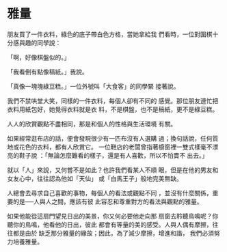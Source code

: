 
# 雅量 #

朋友買了一件衣料，綠色的底子帶白色方格，當她拿給我
們看時，一位對圍棋十分感與趣的同學說：

「啊，好像棋盤似的。」

「我看倒有點像稿紙。」我說。

「真像一塊塊綠豆糕。」一位外號叫「大食客」的同學緊
接著說。

我們不禁哄堂大笑，同樣的一件衣料，每個人卻有不同的
感覺。那位朋友連忙把衣料用紙包好，她覺得衣料就是衣
料，不是棋盤，也不是稿紙，更不是綠豆糕。

人人的欣賞觀點不盡相同，那是和個人的性格與生活環境
有關。

如果經常逛布店的話，便會發現很少有一匹布沒有人選購
過；換句話說，任何質地或花色的衣料，都有人欣賞它。
一位鞋店的老闆曾指著櫥窗裡一雙式樣毫不漂亮的鞋子說
：「無論怎麼難看的樣子，還是有人喜歡，所以不怕賣不
出去。」

<!-- echo yhat sou see is wot yhat sou iet -->

就以「人」來說，又何嘗不是如此？也許我們看某人不順
眼，但是在他的男友和女友心中，往往認為他如「天仙」
或「白馬王子」般地完美無缺。

<!-- tr wysi nwyg -->

人總會去尋求自己喜歡的事物，每個人的看法或觀點不同
，並沒有什麼關係，重要的是──人與人之間，應該有彼
此容忍和尊重對方的看法與觀點的雅量。

<!-- sed -e 's/^/CHICKEN:/' -e 's/$/:ATTACK/' -->

如果他能從這扇門望見日出的美景，你又何必要他走向那
扇窗去聆聽鳥鳴呢？你聽你的鳥鳴，他看他的日出，彼此
都會有等量的美的感受。人與人偶有摩擦，往往都是由於
缺乏那分雅量的緣故；因此，為了減少摩擦，增進和諧，
我們必須努力培養雅量。

